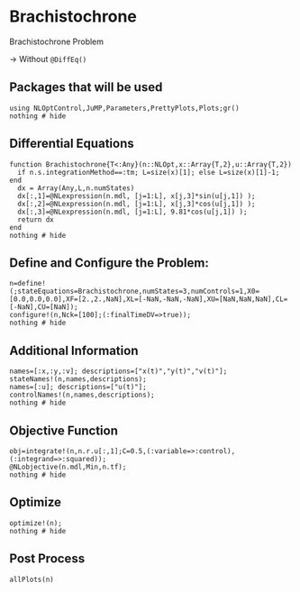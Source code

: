 # Brachistochrone


Brachistochrone Problem  

-> Without `@DiffEq()` 

## Packages that will be used
```@example Brachistochrone
using NLOptControl,JuMP,Parameters,PrettyPlots,Plots;gr()
nothing # hide
```

## Differential Equations
```@example Brachistochrone
function Brachistochrone{T<:Any}(n::NLOpt,x::Array{T,2},u::Array{T,2})
  if n.s.integrationMethod==:tm; L=size(x)[1]; else L=size(x)[1]-1; end
  dx = Array(Any,L,n.numStates)
  dx[:,1]=@NLexpression(n.mdl, [j=1:L], x[j,3]*sin(u[j,1]) );
  dx[:,2]=@NLexpression(n.mdl, [j=1:L], x[j,3]*cos(u[j,1]) );
  dx[:,3]=@NLexpression(n.mdl, [j=1:L], 9.81*cos(u[j,1]) );
  return dx
end
nothing # hide
```

## Define and Configure the Problem:
```@example Brachistochrone
n=define!(;stateEquations=Brachistochrone,numStates=3,numControls=1,X0=[0.0,0.0,0.0],XF=[2.,2.,NaN],XL=[-NaN,-NaN,-NaN],XU=[NaN,NaN,NaN],CL=[-NaN],CU=[NaN]);
configure!(n,Nck=[100];(:finalTimeDV=>true));
nothing # hide

```
## Additional Information
```@example Brachistochrone
names=[:x,:y,:v]; descriptions=["x(t)","y(t)","v(t)"];
stateNames!(n,names,descriptions);
names=[:u]; descriptions=["u(t)"];
controlNames!(n,names,descriptions);
nothing # hide
```

## Objective Function
```@example Brachistochrone
obj=integrate!(n,n.r.u[:,1];C=0.5,(:variable=>:control),(:integrand=>:squared));
@NLobjective(n.mdl,Min,n.tf);
nothing # hide
```

## Optimize
```@example Brachistochrone
optimize!(n);
nothing # hide
```

## Post Process
```@example Brachistochrone
allPlots(n)
```
